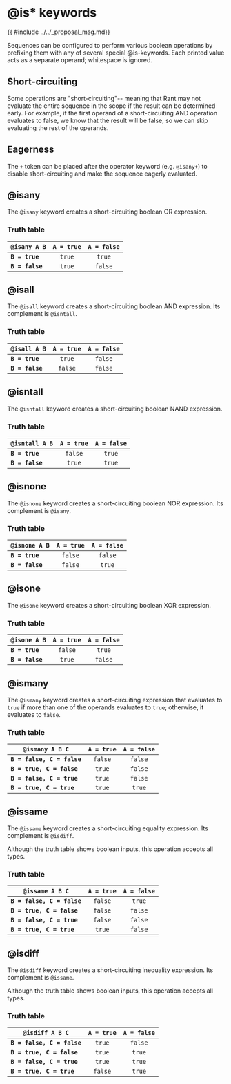 # @is* keywords

{{ #include ../../_proposal_msg.md}}


Sequences can be configured to perform various boolean operations by prefixing them with any of several special @is-keywords. Each printed value acts as a separate operand; whitespace is ignored.

## Short-circuiting

Some operations are "short-circuiting"-- meaning that Rant may not evaluate the entire sequence in the scope if the result can be determined early. For example, if the first operand of a short-circuiting AND operation evaluates to false, we know that the result will be false, so we can skip evaluating the rest of the operands.

## Eagerness

The `+` token can be placed after the operator keyword (e.g. `@isany+`) to disable short-circuiting and make the sequence eagerly evaluated.

## @isany

The `@isany` keyword creates a short-circuiting boolean OR expression.

### Truth table

| `@isany A B`    | `A = true` | `A = false` |
|-----------------|:----------:|:-----------:|
| **`B = true`**  |   `true`   |   `true`    |
| **`B = false`** |   `true`   |   `false`   |


## @isall

The `@isall` keyword creates a short-circuiting boolean AND expression.
Its complement is `@isntall`.

### Truth table

| `@isall A B`    | `A = true` | `A = false` |
|-----------------|:----------:|:-----------:|
| **`B = true`**  |   `true`   |   `false`   |
| **`B = false`** |  `false`   |   `false`   |

## @isntall

The `@isntall` keyword creates a short-circuiting boolean NAND expression.

### Truth table

| `@isntall A B`  | `A = true` | `A = false` |
|-----------------|:----------:|:-----------:|
| **`B = true`**  |  `false`   |   `true`    |
| **`B = false`** |   `true`   |   `true`    |

## @isnone

The `@isnone` keyword creates a short-circuiting boolean NOR expression.
Its complement is `@isany`.

### Truth table

| `@isnone A B`   | `A = true` | `A = false` |
|-----------------|:----------:|:-----------:|
| **`B = true`**  |  `false`   |   `false`   |
| **`B = false`** |  `false`   |   `true`    |

## @isone

The `@isone` keyword creates a short-circuiting boolean XOR expression.

### Truth table

| `@isone A B`    | `A = true` | `A = false` |
|-----------------|:----------:|:-----------:|
| **`B = true`**  |  `false`   |   `true`    |
| **`B = false`** |   `true`   |   `false`   |

## @ismany

The `@ismany` keyword creates a short-circuiting expression that evaluates to `true` if more than one of the operands evaluates to `true`; otherwise, it evaluates to `false`.

### Truth table

| `@ismany A B C`            | `A = true` | `A = false` |
|----------------------------|:----------:|:-----------:|
| **`B = false, C = false`** |  `false`   |   `false`   |
| **`B = true, C = false`**  |   `true`   |   `false`   |
| **`B = false, C = true`**  |   `true`   |   `false`   |
| **`B = true, C = true`**   |   `true`   |   `true`    |

## @issame

The `@issame` keyword creates a short-circuiting equality expression.
Its complement is `@isdiff`.

Although the truth table shows boolean inputs, this operation accepts all types.

### Truth table

| `@issame A B C`            | `A = true` | `A = false` |
|----------------------------|:----------:|:-----------:|
| **`B = false, C = false`** |  `false`   |   `true`    |
| **`B = true, C = false`**  |  `false`   |   `false`   |
| **`B = false, C = true`**  |  `false`   |   `false`   |
| **`B = true, C = true`**   |   `true`   |   `false`   |


## @isdiff

The `@isdiff` keyword creates a short-circuiting inequality expression.
Its complement is `@issame`.

Although the truth table shows boolean inputs, this operation accepts all types.

### Truth table

| `@isdiff A B C`            | `A = true` | `A = false` |
|----------------------------|:----------:|:-----------:|
| **`B = false, C = false`** |   `true`   |   `false`   |
| **`B = true, C = false`**  |   `true`   |   `true`    |
| **`B = false, C = true`**  |   `true`   |   `true`    |
| **`B = true, C = true`**   |  `false`   |   `true`    |